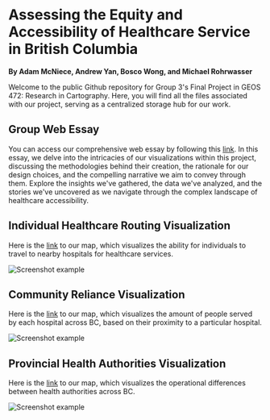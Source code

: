 ﻿
# Assessing the Equity and Accessibility of Healthcare Service in British Columbia
**By Adam McNiece, Andrew Yan, Bosco Wong, and Michael Rohrwasser**

Welcome to the public Github repository for Group 3's Final Project in GEOS 472: Research in Cartography. Here, you will find all the files associated with our project, serving as a centralized storage hub for our work.

## Group Web Essay
You can access our comprehensive web essay by following this [link](https://blogs.ubc.ca/geos472finalgroup3/2024/04/17/healthcare-in-b-c/). In this essay, we delve into the intricacies of our visualizations within this project, discussing the methodologies behind their creation, the rationale for our design choices, and the compelling narrative we aim to convey through them. Explore the insights we've gathered, the data we've analyzed, and the stories we've uncovered as we navigate through the complex landscape of healthcare accessibility.

## Individual Healthcare Routing Visualization
Here is the [link](https://ubc-geos472-spring2024.github.io/group3_final_project/routing_map/routing_hospital.html) to our map, which visualizes the ability for individuals to travel to nearby hospitals for healthcare services.

![Screenshot example](routing_example_screenshot.JPG)

## Community Reliance Visualization
Here is the [link](https://ubc-geos472-spring2024.github.io/group3_final_project/community_map/Hospital_Population_Analysis.html) to our map, which visualizes the amount of people served by each hospital across BC, based on their proximity to a particular hospital.

![Screenshot example](community_analysis_example_screenshot.jpg)

## Provincial Health Authorities Visualization
Here is the [link](https://ubc-geos472-spring2024.github.io/group3_final_project/health_authorities_map/combined_boundaries.html) to our map, which visualizes the operational differences between health authorities across BC.

![Screenshot example](health_authority_example_screenshot.JPG)

